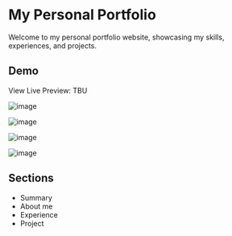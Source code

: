 # My Personal Portfolio
Welcome to my personal portfolio website, showcasing my skills, experiences, and projects.

## Demo
View Live Preview: TBU

![image](https://github.com/user-attachments/assets/24a7d728-9bac-4d3c-8cf2-793eefe56e5c)

![image](https://github.com/user-attachments/assets/ffec11c4-0328-498f-b1ee-16b57d08d0b4)

![image](https://github.com/user-attachments/assets/d65d0a12-2ae6-4d05-a84f-5151ef752aa2)

![image](https://github.com/user-attachments/assets/f39fbec4-a6ad-4ab6-9c01-1bcb362d9028)

## Sections
- Summary
- About me
- Experience
- Project
